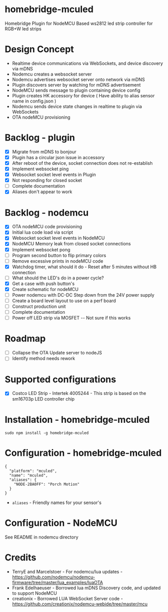# homebridge-mculed
Homebridge Plugin for NodeMCU Based ws2812 led strip controller for RGB+W led strips

# Design Concept

* Realtime device communications via WebSockets, and device discovery via mDNS
* Nodemcu creates a websocket server
* Nodemcu advertises websocket server onto network via mDNS
* Plugin discovers server by watching for mDNS advertisement
* NodeMCU sends message to plugin containing device config
* Plugin creates HK accessory for device ( Have ability to alias sensor name in config.json )
* Nodemcu sends device state changes in realtime to plugin via WebSockets
* OTA nodeMCU provisioning

# Backlog - plugin

* [x] Migrate from mDNS to bonjour
* [x] Plugin has a circular json issue in accessory
* [x] After reboot of the device, socket connection does not re-establish
* [x] Implement websocket ping
* [x] Websocket socket level events in Plugin
* [x] Not responding for closed socket
* [ ] Complete documentation
* [x] Aliases don't appear to work

# Backlog - nodemcu

* [x] OTA nodeMCU code provisioning
* [x] Initial lua code load via script
* [x] Websocket socket level events in NodeMCU
* [x] NodeMCU Memory leak from closed socket connections
* [x] Implement websocket pong
* [ ] Program second button to flip primary colors
* [ ] Remove excessive prints in nodeMCU code
* [x] Watchdog timer, what should it do - Reset after 5 minutes without HB connection
* [ ] What should the LED's do in a power cycle?
* [x] Get a case with push button's
* [x] Create schematic for nodeMCU
* [ ] Power nodemcu with DC-DC Step down from the 24V power supply
* [ ] Create a board level layout to use on a perf board
* [ ] Construct production unit
* [ ] Complete documentation
* [ ] Power off LED strip via MOSFET -- Not sure if this works

# Roadmap

* [ ] Collapse the OTA Update server to nodeJS
* [ ] Identify method needs rework

# Supported configurations

* [x] Costco LED Strip - Intertek 4005244 - This strip is based on the sm16703p LED controller chip


# Installation - homebridge-mculed

```
sudo npm install -g homebridge-mculed
```

# Configuration - homebridge-mculed

```
{
  "platform": "mculed",
  "name": "mculed",
  "aliases": {
    "NODE-2BA0FF": "Porch Motion"
  }
}
```

* `aliases`   - Friendly names for your sensor's

# Configuration - NodeMCU

See README in nodemcu directory

# Credits

* TerryE and Marcelstoer - For nodemcu/lua updates - https://github.com/nodemcu/nodemcu-firmware/tree/master/lua_examples/luaOTA
* Frank Edelhaeuser - Borrowed lua mDNS Discovery code, and updated to support NodeMCU
* creationix - Borrowed LUA WebSocket Server code - https://github.com/creationix/nodemcu-webide/tree/master/mcu
